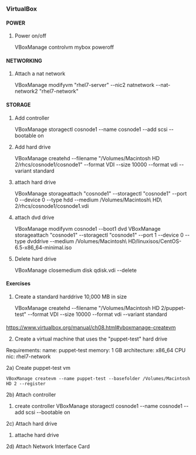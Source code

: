 ### VirtualBox 

#### POWER

1) Power on/off

    VBoxManage controlvm mybox poweroff

#### NETWORKING 

1) Attach a nat network

    VBoxManage modifyvm "rhel7-server" --nic2 natnetwork --nat-network2 "rhel7-network"


#### STORAGE

1) Add controller

    VBoxManage storagectl cosnode1 --name cosnode1 --add scsi --bootable on

2) Add hard drive

    VBoxManage createhd --filename "/Volumes/Macintosh HD 2/rhcs/cosnode1/cosnode1" --format VDI --size 10000 --format vdi --variant standard

3) attach hard drive

    VBoxManage storageattach "cosnode1" --storagectl "cosnode1" --port 0 --device 0 --type hdd --medium /Volumes/Macintosh\ HD\ 2/rhcs/cosnode1/cosnode1.vdi

4) attach dvd drive

    VBoxManage modifyvm cosnode1 --boot1 dvd
    VBoxManage storageattach "cosnode1" --storagectl "cosnode1" --port 1 --device 0 --type dvddrive --medium /Volumes/Macintosh\ HD/linuxisos/CentOS-6.5-x86_64-minimal.iso

5) Delete hard drive

    VBoxManage closemedium disk qdisk.vdi --delete

#### Exercises 

1) Create a standard harddrive 10,000 MB in size

    VBoxManage createhd --filename "/Volumes/Macintosh HD 2/puppet-test" --format VDI --size 10000 --format vdi --variant standard

#### 

https://www.virtualbox.org/manual/ch08.html#vboxmanage-createvm

2) Create a virtual machine that uses the "puppet-test" hard drive

Requirements: 
    name: puppet-test
    memory: 1 GB
    architecture: x86_64 CPU
    nic: rhel7-network
    
2a) Create puppet-test vm

    VBoxManage createvm --name puppet-test --basefolder /Volumes/Macintosh HD 2 --register 

2b) Attach controller 
   1) create controller
    VBoxManage storagectl cosnode1 --name cosnode1 --add scsi --bootable on

2c) Attach hard drive
   1) attache hard drive
     
2d) Attach Network Interface Card
